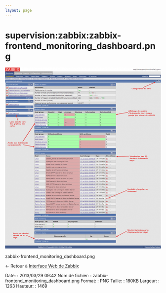 ```yaml
---
layout: page
---
```


supervision:zabbix:zabbix-frontend\_monitoring\_dashboard.png
=============================================================

[![zabbix-frontend\_monitoring\_dashboard.png](../../../assets/media/supervision/zabbix/zabbix-frontend_monitoring_dashboard.png@cache=&w=601&h=700 "zabbix-frontend_monitoring_dashboard.png")](../../../assets/media/supervision/zabbix/zabbix-frontend_monitoring_dashboard.png@cache= "Afficher le fichier original")

zabbix-frontend\_monitoring\_dashboard.png

← Retour à [Interface Web de
Zabbix](../../../zabbix/zabbix-interface.html "zabbix:zabbix-interface")

Date:
:   2013/03/29 09:42
Nom de fichier:
:   zabbix-frontend\_monitoring\_dashboard.png
Format:
:   PNG
Taille:
:   180KB
Largeur:
:   1263
Hauteur:
:   1469

